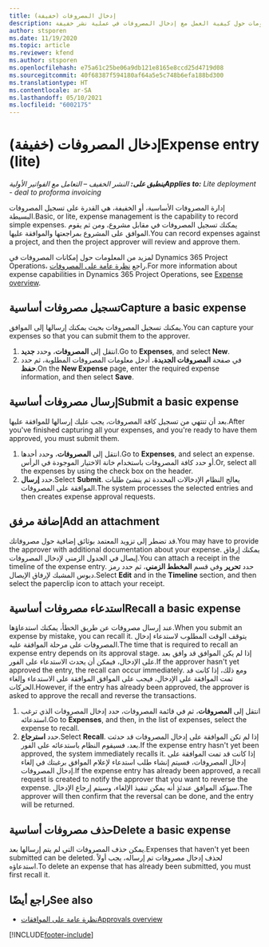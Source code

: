 ```yaml
---
title: إدخال المصروفات (خفيفة)
description: يقدم هذا الموضوع معلومات حول كيفية العمل مع إدخال المصروفات في عملية نشر خفيفة.
author: stsporen
ms.date: 11/19/2020
ms.topic: article
ms.reviewer: kfend
ms.author: stsporen
ms.openlocfilehash: e75a61c25be06a9db121e8165e8ccd25d4719d08
ms.sourcegitcommit: 40f68387f594180af64a5e5c748b6efa188bd300
ms.translationtype: HT
ms.contentlocale: ar-SA
ms.lasthandoff: 05/10/2021
ms.locfileid: "6002175"
---
```

# <a name="expense-entry-lite"></a><span data-ttu-id="efe60-103">إدخال المصروفات (خفيفة)</span><span class="sxs-lookup"><span data-stu-id="efe60-103">Expense entry (lite)</span></span>

<span data-ttu-id="efe60-104">_**ينطبق على:** النشر الخفيف – التعامل مع الفواتير الأولية_</span><span class="sxs-lookup"><span data-stu-id="efe60-104">_**Applies to:** Lite deployment - deal to proforma invoicing_</span></span>

<span data-ttu-id="efe60-105">إدارة المصروفات الأساسية، أو الخفيفة، هي القدرة على تسجيل المصروفات البسيطة.</span><span class="sxs-lookup"><span data-stu-id="efe60-105">Basic, or lite, expense management is the capability to record simple expenses.</span></span> <span data-ttu-id="efe60-106">يمكنك تسجيل المصروفات في مقابل مشروع، ومن ثم يقوم الموافق على المشروع بمراجعتها والموافقة عليها.</span><span class="sxs-lookup"><span data-stu-id="efe60-106">You can record expenses against a project, and then the project approver will review and approve them.</span></span>

<span data-ttu-id="efe60-107">لمزيد من المعلومات حول إمكانات المصروفات في Dynamics 365 Project Operations، راجع [نظرة عامة على المصروفات](expense-overview.md).</span><span class="sxs-lookup"><span data-stu-id="efe60-107">For more information about expense capabilities in Dynamics 365 Project Operations, see [Expense overview](expense-overview.md).</span></span>

## <a name="capture-a-basic-expense"></a><span data-ttu-id="efe60-108">تسجيل مصروفات أساسية</span><span class="sxs-lookup"><span data-stu-id="efe60-108">Capture a basic expense</span></span>

<span data-ttu-id="efe60-109">يمكنك تسجيل المصروفات بحيث يمكنك إرسالها إلى الموافق.</span><span class="sxs-lookup"><span data-stu-id="efe60-109">You can capture your expenses so that you can submit them to the approver.</span></span>

1. <span data-ttu-id="efe60-110">انتقل إلى **المصروفات**، وحدد **جديد**.</span><span class="sxs-lookup"><span data-stu-id="efe60-110">Go to **Expenses**, and select **New**.</span></span>
2. <span data-ttu-id="efe60-111">في صفحة **المصروفات الجديدة**، أدخل معلومات المصروفات المطلوبة، ثم حدد **حفظ**.</span><span class="sxs-lookup"><span data-stu-id="efe60-111">On the **New Expense** page, enter the required expense information, and then select **Save**.</span></span>

## <a name="submit-a-basic-expense"></a><span data-ttu-id="efe60-112">إرسال مصروفات أساسية</span><span class="sxs-lookup"><span data-stu-id="efe60-112">Submit a basic expense</span></span>

<span data-ttu-id="efe60-113">بعد أن تنتهي من تسجيل كافة المصروفات، يجب عليك إرسالها للموافقة عليها.</span><span class="sxs-lookup"><span data-stu-id="efe60-113">After you've finished capturing all your expenses, and you're ready to have them approved, you must submit them.</span></span>

1. <span data-ttu-id="efe60-114">انتقل إلى **المصروفات**، وحدد أحدها.</span><span class="sxs-lookup"><span data-stu-id="efe60-114">Go to **Expenses**, and select an expense.</span></span> <span data-ttu-id="efe60-115">أو حدد كافة المصروفات باستخدام خانة الاختيار الموجودة في الرأس.</span><span class="sxs-lookup"><span data-stu-id="efe60-115">Or, select all the expenses by using the check box on the header.</span></span>
2. <span data-ttu-id="efe60-116">حدد **إرسال**.</span><span class="sxs-lookup"><span data-stu-id="efe60-116">Select **Submit**.</span></span> <span data-ttu-id="efe60-117">يعالج النظام الإدخالات المحددة ثم ينشئ طلبات الموافقة على المصروفات.</span><span class="sxs-lookup"><span data-stu-id="efe60-117">The system processes the selected entries and then creates expense approval requests.</span></span>

## <a name="add-an-attachment"></a><span data-ttu-id="efe60-118">إضافة مرفق</span><span class="sxs-lookup"><span data-stu-id="efe60-118">Add an attachment</span></span>

<span data-ttu-id="efe60-119">قد تضطر إلى تزويد المعتمد بوثائق إضافية حول مصروفاتك.</span><span class="sxs-lookup"><span data-stu-id="efe60-119">You may have to provide the approver with additional documentation about your expense.</span></span> <span data-ttu-id="efe60-120">يمكنك إرفاق إيصال في الجدول الزمني لإدخال المصروفات.</span><span class="sxs-lookup"><span data-stu-id="efe60-120">You can attach a receipt in the timeline of the expense entry.</span></span> <span data-ttu-id="efe60-121">حدد **تحرير** وفي قسم **المخطط الزمني**، ثم حدد رمز دبوس المشبك لإرفاق الإيصال.</span><span class="sxs-lookup"><span data-stu-id="efe60-121">Select **Edit** and in the **Timeline** section, and then select the paperclip icon to attach your receipt.</span></span>

## <a name="recall-a-basic-expense"></a><span data-ttu-id="efe60-122">استدعاء مصروفات أساسية</span><span class="sxs-lookup"><span data-stu-id="efe60-122">Recall a basic expense</span></span>

<span data-ttu-id="efe60-123">عند إرسال مصروفات عن طريق الخطأ، يمكنك استدعاؤها.</span><span class="sxs-lookup"><span data-stu-id="efe60-123">When you submit an expense by mistake, you can recall it.</span></span> <span data-ttu-id="efe60-124">يتوقف الوقت المطلوب لاستدعاء إدخال المصروفات على مرحلة الموافقة عليه.</span><span class="sxs-lookup"><span data-stu-id="efe60-124">The time that is required to recall an expense entry depends on its approval stage.</span></span>  <span data-ttu-id="efe60-125">إذا لم يكن الموافق قد وافق بعد على الإدخال، فيمكن أن يحدث الاستدعاء على الفور.</span><span class="sxs-lookup"><span data-stu-id="efe60-125">If the approver hasn't yet approved the entry, the recall can occur immediately.</span></span> <span data-ttu-id="efe60-126">ومع ذلك، إذا كانت قد تمت الموافقة على الإدخال، فيجب على الموافق الموافقة على الاستدعاء وإلغاء الحركات.</span><span class="sxs-lookup"><span data-stu-id="efe60-126">However, if the entry has already been approved, the approver is asked to approve the recall and reverse the transactions.</span></span>

1. <span data-ttu-id="efe60-127">انتقل إلى **المصروفات**، ثم في قائمة المصروفات، حدد إدخال المصروفات الذي ترغب استدعائه.</span><span class="sxs-lookup"><span data-stu-id="efe60-127">Go to **Expenses**, and then, in the list of expenses, select the expense to recall.</span></span>
2. <span data-ttu-id="efe60-128">حدد **استرجاع**.</span><span class="sxs-lookup"><span data-stu-id="efe60-128">Select **Recall**.</span></span> <span data-ttu-id="efe60-129">إذا لم تكن الموافقة على إدخال المصروفات قد حدثت بعد، فسيقوم النظام باستدعائه على الفور.</span><span class="sxs-lookup"><span data-stu-id="efe60-129">If the expense entry hasn't yet been approved, the system immediately recalls it.</span></span> <span data-ttu-id="efe60-130">إذا كانت قد تمت الموافقة على إدخال المصروفات، فسيتم إنشاء طلب استدعاء لإعلام الموافق برغبتك في إلغاء إدخال المصروفات.</span><span class="sxs-lookup"><span data-stu-id="efe60-130">If the expense entry has already been approved, a recall request is created to notify the approver that you want to reverse the expense.</span></span> <span data-ttu-id="efe60-131">سيؤكد الموافق عندئذٍ أنه يمكن تنفيذ الإلغاء، وسيتم إرجاع الإدخال.</span><span class="sxs-lookup"><span data-stu-id="efe60-131">The approver will then confirm that the reversal can be done, and the entry will be returned.</span></span>

## <a name="delete-a-basic-expense"></a><span data-ttu-id="efe60-132">حذف مصروفات أساسية</span><span class="sxs-lookup"><span data-stu-id="efe60-132">Delete a basic expense</span></span>

<span data-ttu-id="efe60-133">يمكن حذف المصروفات التي لم يتم إرسالها بعد.</span><span class="sxs-lookup"><span data-stu-id="efe60-133">Expenses that haven't yet been submitted can be deleted.</span></span> <span data-ttu-id="efe60-134">لحذف إدخال مصروفات تم إرساله، يجب أولاً استدعاؤه.</span><span class="sxs-lookup"><span data-stu-id="efe60-134">To delete an expense that has already been submitted, you must first recall it.</span></span>

## <a name="see-also"></a><span data-ttu-id="efe60-135">راجع أيضًا</span><span class="sxs-lookup"><span data-stu-id="efe60-135">See also</span></span>

- [<span data-ttu-id="efe60-136">نظرة عامة على الموافقات</span><span class="sxs-lookup"><span data-stu-id="efe60-136">Approvals overview</span></span>](../approvals/approvals-overview.md)


[!INCLUDE[footer-include](../includes/footer-banner.md)]